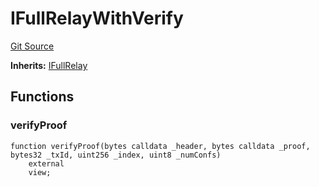 # IFullRelayWithVerify
[Git Source](https://github.com/bob-collective/bob/blob/1abe7d0a95cbaa62e47217036600733eae5f19f9/src/relay/IFullRelayWithVerify.sol)

**Inherits:**
[IFullRelay](/src/relay/IFullRelay.sol/interface.IFullRelay.md)


## Functions
### verifyProof


```solidity
function verifyProof(bytes calldata _header, bytes calldata _proof, bytes32 _txId, uint256 _index, uint8 _numConfs)
    external
    view;
```

